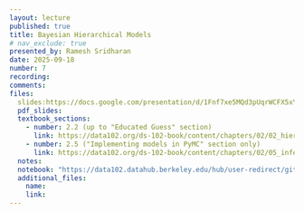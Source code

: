 ```yaml
---
layout: lecture
published: true
title: Bayesian Hierarchical Models
# nav_exclude: true
presented_by: Ramesh Sridharan
date: 2025-09-18
number: 7
recording: 
comments:
files:
  slides:https://docs.google.com/presentation/d/1Fnf7xe5MQd3pUqrWCFX5xYEyBOR2KsMYLHjGNDTvk7Q/edit?usp=sharing
  pdf_slides:
  textbook_sections:
    - number: 2.2 (up to "Educated Guess" section)
      link: https://data102.org/ds-102-book/content/chapters/02/02_hierarchical_models.html
    - number: 2.5 ("Implementing models in PyMC" section only)
      link: https://data102.org/ds-102-book/content/chapters/02/05_inference_with_sampling.html
  notes:
  notebook: "https://data102.datahub.berkeley.edu/hub/user-redirect/git-pull?repo=https%3A%2F%2Fgithub.com%2Fds-102%2Ffa25-materials&urlpath=lab%2Ftree%2Ffa25-materials%2Flecture%2Flecture07%2Flec07.ipynb&branch=main"
  additional_files:
    name:
    link:
---
```

